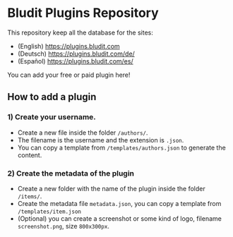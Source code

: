 # Bludit Plugins Repository
This repository keep all the database for the sites:
- (English) https://plugins.bludit.com
- (Deutsch) https://plugins.bludit.com/de/
- (Español) https://plugins.bludit.com/es/

You can add your free or paid plugin here!

## How to add a plugin
### 1) Create your username.
- Create a new file inside the folder `/authors/`.
- The filename is the username and the extension is `.json`.
- You can copy a template from `/templates/authors.json` to generate the content.

### 2) Create the metadata of the plugin
- Create a new folder with the name of the plugin inside the folder `/items/`.
- Create the metadata file `metadata.json`, you can copy a template from `/templates/item.json`
- (Optional) you can create a screenshot or some kind of logo, filename `screenshot.png`, size `800x300px`.
